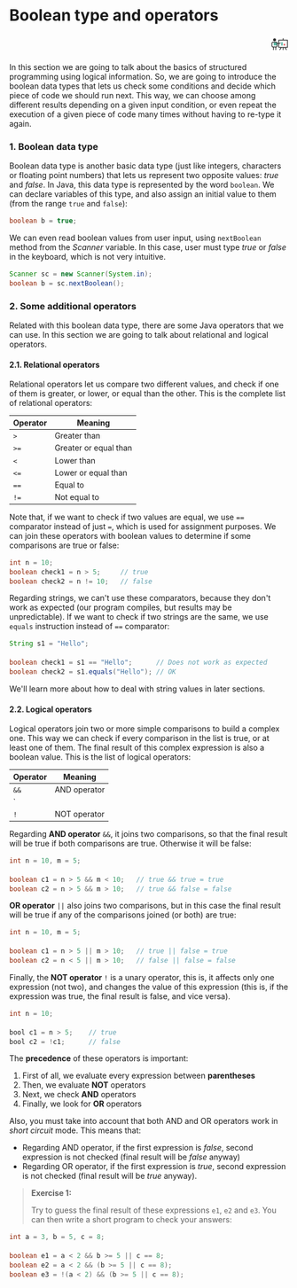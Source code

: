 # Boolean type and operators

<div style="text-align: right">
<a target="_blank" href="slides/view.html?fichero=02a"><img src="images/diapositivas.png" width="32" /></a>
</div>

In this section we are going to talk about the basics of structured programming using logical information. So, we are going to introduce the boolean data types that lets us check some conditions and decide which piece of code we should run next. This way, we can choose among different results depending on a given input condition, or even repeat the execution of a given piece of code many times without having to re-type it again.

### 1. Boolean data type

Boolean data type is another basic data type (just like integers, characters or floating point numbers) that lets us represent two opposite values: *true* and *false*. In Java, this data type is represented by the word `boolean`. We can declare variables of this type, and also assign an initial value to them (from the range `true` and `false`):

```java
boolean b = true;
```

We can even read boolean values from user input, using `nextBoolean` method from the *Scanner* variable. In this case, user must type *true* or *false* in the keyboard, which is not very intuitive.

```java
Scanner sc = new Scanner(System.in);
boolean b = sc.nextBoolean();
```

### 2. Some additional operators

Related with this boolean data type, there are some Java operators that we can use. In this section we are going to talk about relational and logical operators.

#### 2.1. Relational operators

Relational operators let us compare two different values, and check if one of them is greater, or lower, or equal than the other. This is the complete list of relational operators:

|Operator|Meaning|
|---|---|
|`>`|Greater than|
|`>=`|Greater or equal than|
|`<`|Lower than|
|`<=`|Lower or equal than|
|`==`|Equal to|
|`!=`|Not equal to|

Note that, if we want to check if two values are equal, we use `==` comparator instead of just `=`, which is used for assignment purposes. We can join these operators with boolean values to determine if some comparisons are true or false:

```java
int n = 10;
boolean check1 = n > 5;     // true
boolean check2 = n != 10;   // false
```

Regarding strings, we can't use these comparators, because they don't work as expected (our program compiles, but results may be unpredictable). If we want to check if two strings are the same, we use `equals` instruction instead of `==` comparator:

```java
String s1 = "Hello";

boolean check1 = s1 == "Hello";      // Does not work as expected
boolean check2 = s1.equals("Hello"); // OK
```

We'll learn more about how to deal with string values in later sections.

#### 2.2. Logical operators

Logical operators join two or more simple comparisons to build a complex one. This way we can check if every comparison in the list is true, or at least one of them. The final result of this complex expression is also a boolean value. This is the list of logical operators:

|Operator|Meaning|
|---|---|
|`&&`|AND operator|
|`||`|OR operator|
|`!`|NOT operator|

Regarding **AND operator** `&&`, it joins two comparisons, so that the final result will be true if both comparisons are true. Otherwise it will be false:

```java
int n = 10, m = 5;

boolean c1 = n > 5 && m < 10;   // true && true = true
boolean c2 = n > 5 && m > 10;   // true && false = false
```

**OR operator** `||` also joins two comparisons, but in this case the final result will be true if any of the comparisons joined (or both) are true:

```java
int n = 10, m = 5;

boolean c1 = n > 5 || m > 10;   // true || false = true
boolean c2 = n < 5 || m > 10;   // false || false = false
```

Finally, the **NOT operator** `!` is a unary operator, this is, it affects only one expression (not two), and changes the value of this expression (this is, if the expression was true, the final result is false, and vice versa).

```java
int n = 10;

bool c1 = n > 5;    // true
bool c2 = !c1;      // false
```

The **precedence** of these operators is important:

1. First of all, we evaluate every expression between **parentheses**
2. Then, we evaluate **NOT** operators
3. Next, we check **AND** operators
4. Finally, we look for **OR** operators

Also, you must take into account that both AND and OR operators work in *short circuit* mode. This means that:

* Regarding AND operator, if the first expression is *false*, second expression is not checked (final result will be *false* anyway)
* Regarding OR operator, if the first expression is *true*, second expression is not checked (final result will be *true* anyway).

> **Exercise 1:**
> 
> Try to guess the final result of these expressions `e1`, `e2` and `e3`. You can then write a short program to check your answers:

```java
int a = 3, b = 5, c = 8;

boolean e1 = a < 2 && b >= 5 || c == 8;
boolean e2 = a < 2 && (b >= 5 || c == 8);
boolean e3 = !(a < 2) && (b >= 5 || c == 8);
```
